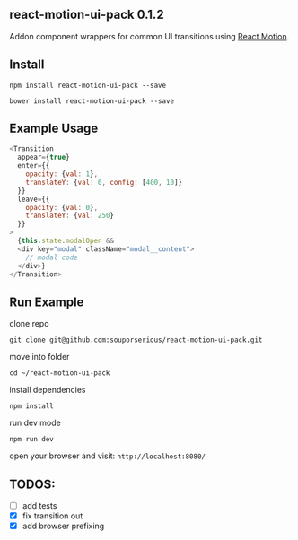 ## react-motion-ui-pack 0.1.2

Addon component wrappers for common UI transitions using [React Motion](https://github.com/chenglou/react-motion).

## Install

`npm install react-motion-ui-pack --save`

`bower install react-motion-ui-pack --save`

## Example Usage

```javascript
<Transition 
  appear={true}
  enter={{
    opacity: {val: 1},
    translateY: {val: 0, config: [400, 10]}
  }}
  leave={{
    opacity: {val: 0},
    translateY: {val: 250}
  }}
>
  {this.state.modalOpen &&
  <div key="modal" className="modal__content">
    // modal code
  </div>}
</Transition>
```

## Run Example

clone repo

`git clone git@github.com:souporserious/react-motion-ui-pack.git`

move into folder

`cd ~/react-motion-ui-pack`

install dependencies

`npm install`

run dev mode

`npm run dev`

open your browser and visit: `http://localhost:8080/`

## TODOS:

- [ ] add tests
- [x] fix transition out
- [x] add browser prefixing
